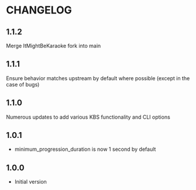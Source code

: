 # CHANGELOG

## 1.1.2

Merge ItMightBeKaraoke fork into main

## 1.1.1

Ensure behavior matches upstream by default where possible (except in the case of bugs)

## 1.1.0

Numerous updates to add various KBS functionality and CLI options

## 1.0.1
- minimum\_progression\_duration is now 1 second by default

## 1.0.0

- Initial version

